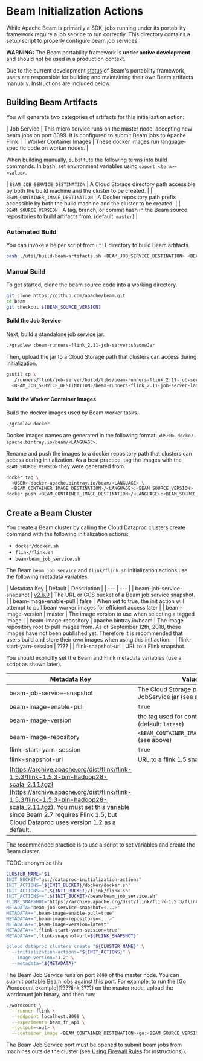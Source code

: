 # Beam Initialization Actions

While Apache Beam is primarily a SDK, jobs running under its portability framework
require a job service to run correctly.  This directory contains a setup script
to properly configure beam job services.

**WARNING:** The Beam portability framework is **under active development** and
should not be used in a production context.

Due to the current development [status](https://beam.apache.org/contribute/portability/#status) of Beam's portability
framework, users are responsible for building and maintaining their own Beam artifacts manually. Instructions are included below.

## Building Beam Artifacts

You will generate two categories of artifacts for this initialization action:

| Job Service | This micro service runs on the master node, accepting new beam jobs on port 8099.  It is configured to submit Beam jobs to Apache Flink. |
| Worker Container Images | These docker images run language-specific code on worker nodes. |

When building manually, substitute the following terms into build commands. In bash, set environment variables using `export <term>=<value>`.

| `BEAM_JOB_SERVICE_DESTINATION` | A Cloud Storage directory path accessible by both the build machine and the cluster to be created. |
| `BEAM_CONTAINER_IMAGE_DESTINATION` | A Docker repository path prefix accessible by both the build machine and the cluster to be created. |
| `BEAM_SOURCE_VERSION` | A tag, branch, or commit hash in the Beam source repositories to build artifacts from. (default: `master`) |

### Automated Build

You can invoke a helper script from `util` directory to build Beam artifacts.

```bash
bash ./util/build-beam-artifacts.sh <BEAM_JOB_SERVICE_DESTINATION> <BEAM_CONTAINER_IMAGE_DESTINATION> [<BEAM_SOURCE_VERSION>]
```

### Manual Build

To get started, clone the beam source code into a working directory.

```bash
git clone https://github.com/apache/beam.git
cd beam
git checkout ${BEAM_SOURCE_VERSION}
```

#### Build the Job Service

Next, build a standalone job service jar.

```bash
./gradlew :beam-runners-flink_2.11-job-server:shadowJar
```

Then, upload the jar to a Cloud Storage path that clusters can access during initialization.

```bash
gsutil cp \
  ./runners/flink/job-server/build/libs/beam-runners-flink_2.11-job-server-*-SNAPSHOT.jar \
  <BEAM_JOB_SERVICE_DESTINATION>/beam-runners-flink_2.11-job-server-latest-SNAPSHOT.jar
```

#### Build the Worker Container Images

Build the docker images used by Beam worker tasks.

```bash
./gradlew docker
```

Docker images names are generated in the following format:
`<USER>-docker-apache.bintray.io/beam/<LANGUAGE>`. 

Rename and push the images to a docker repository path that clusters can access during
initialization.  As a best practice, tag the images with the
`BEAM_SOURCE_VERSION` they were generated from.

```bash
docker tag \
  <USER>-docker-apache.bintray.io/beam/<LANGUAGE> \
  <BEAM_CONTAINER_IMAGE_DESTINATION>/<LANGUAGE>:<BEAM_SOURCE_VERSION>
docker push <BEAM_CONTAINER_IMAGE_DESTINATION>/<LANGUAGE>:<BEAM_SOURCE_VERSION>
```

## Create a Beam Cluster

You create a Beam cluster by calling the Cloud Dataproc clusters create command with the following initialization actions:

  - `docker/docker.sh`
  - `flink/flink.sh`
  - `beam/beam_job_service.sh`

The Beam `beam_job_service` and `flink/flink.sh` initialization actions use the following
[metadata variables](https://cloud.google.com/dataproc/docs/concepts/configuring-clusters/init-actions#passing_arguments_to_initialization_actions):

| Metadata Key | Default | Description |
| --- | --- |
| beam-job-service-snapshot | [v2.6.0](http://repo1.maven.org/maven2/org/apache/beam/beam-runners-flink_2.11-job-server/2.6.0/beam-runners-flink_2.11-job-server-2.6.0.jar) | The URL or GCS bucket of a Beam job service snapshot. |
| beam-image-enable-pull | false | When set to true, the init action will attempt to pull beam worker images for efficient access later |
| beam-image-version | master | The image version to use when selecting a tagged image |
| beam-image-repository | apache.bintray.io/beam | The image repository root to pull images from. As of September 12th, 2018, these images have not been published yet.  Therefore it is recommended that users build and store their own images when using this init action. |
| flink-start-yarn-session | ???? |
| flink-snapshot-url | URL to a Flink snapshot.

You should explicitly set the Beam and Flink metadata variables (use a script as shown later).

| Metadata Key | Value |
| --- | --- |
| beam-job-service-snapshot | The Cloud Storage path of your JobService jar (see above) |
| beam-image-enable-pull | `true` | ??? Description ???
| beam-image-version | the tag used for container images (default: `latest`) |
| beam-image-repository | `<BEAM_CONTAINER_IMAGE_DESTINATION>` (see above) |
| flink-start-yarn-session | `true` | ??? Description ???
| flink-snapshot-url | URL to a flink 1.5 snapshot, such as
[https://archive.apache.org/dist/flink/flink-1.5.3/flink-1.5.3-bin-hadoop28-scala_2.11.tgz](https://archive.apache.org/dist/flink/flink-1.5.3/flink-1.5.3-bin-hadoop28-scala_2.11.tgz). You must set this variable since Beam 2.7 requires Flink 1.5, but Cloud Dataproc uses version 1.2 as a default. |

The recommended practice is to use a script to set variables and create the Beam cluster.

TODO: anonymize this
```bash
CLUSTER_NAME="$1
INIT_BUCKET="gs://dataproc-initialization-actions"
INIT_ACTIONS="${INIT_BUCKET}/docker/docker.sh"
INIT_ACTIONS+=",${INIT_BUCKET}/flink/flink.sh"
INIT_ACTIONS+=",${INIT_BUCKET}/beam/beam_job_service.sh"
FLINK_SNAPSHOT="https://archive.apache.org/dist/flink/flink-1.5.3/flink-1.5.3-bin-hadoop28-scala_2.11.tgz"
METADATA="beam-job-service-snapshot=<...>"
METADATA+=",beam-image-enable-pull=true"
METADATA+=",beam-image-repository=<...>"
METADATA+=",beam-image-version=latest"
METADATA+=",flink-start-yarn-session=true"
METADATA+=",flink-snapshot-url=${FLINK_SNAPSHOT}"

gcloud dataproc clusters create "${CLUSTER_NAME}" \
  --initialization-actions="${INIT_ACTIONS}" \
  --image-version="1.2" \
  --metadata="${METADATA}"
```

The Beam Job Service runs on port `8099` of the master node. You can submit portable Beam jobs against this port. For example, to run the [Go Wordcount example](????link ????) on the master node, upload the wordcount job binary, and then run:

```bash
./wordcount \
  --runner flink \
  --endpoint localhost:8099 \
  --experiments beam_fn_api \
  --output=<out> \
  --container_image <BEAM_CONTAINER_DESTINATION>/go:<BEAM_SOURCE_VERSION>
```

The Beam Job Service port must be opened to submit beam jobs from machines outside the cluster (see
[Using Firewall Rules](https://cloud.google.com/vpc/docs/using-firewalls) for instructions)).

